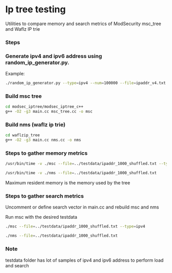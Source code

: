 # Ip tree testing
Utilities to compare memory and search metrics of ModSecurity msc_tree and Waflz IP trie

### Steps

### Generate ipv4 and ipv6 address using random_ip_generator.py.

   Example:

```bash
./random_ip_generator.py --type=ipv4 --num=100000 --file=ipaddr_v4.txt
```

### Build msc tree

```bash
cd modsec_iptree/modsec_iptree_c++
g++ -O2 -g3 main.cc msc_tree.cc -o msc
```

### Build nms (waflz ip trie)

```bash
cd waflzip_tree
g++ -O2 -g3 main.cc nms.cc -o nms
```

### Steps to gather memory metrics
	
```bash
/usr/bin/time -v ./msc --file=../testdata/ipaddr_1000_shuffled.txt --type=ipv4
```

```bash
/usr/bin/time -v ./nms --file=../testdata/ipaddr_1000_shuffled.txt
```

Maximum resident memory is the memory used by the tree


### Steps to gather search metrics
	
Uncomment or define search vector in main.cc and rebuild msc and nms

Run msc with the desired testdata

```bash
./msc --file=../testdata/ipaddr_1000_shuffled.txt --type=ipv4
```

```bash
./nms --file=../testdata/ipaddr_1000_shuffled.txt
```

### Note
testdata folder has lot of samples of ipv4 and ipv6 address to perform load and search


















	


	




